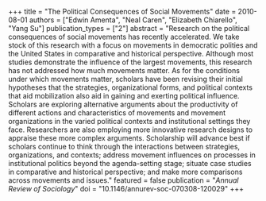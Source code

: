 +++
title = "The Political Consequences of Social Movements"
date = 2010-08-01
authors = ["Edwin Amenta", "Neal Caren", "Elizabeth Chiarello", "Yang Su"]
publication_types = ["2"]
abstract = "Research on the political consequences of social movements has recently accelerated. We take stock of this research with a focus on movements in democratic polities and the United States in comparative and historical perspective. Although most studies demonstrate the influence of the largest movements, this research has not addressed how much movements matter. As for the conditions under which movements matter, scholars have been revising their initial hypotheses that the strategies, organizational forms, and political contexts that aid mobilization also aid in gaining and exerting political influence. Scholars are exploring alternative arguments about the productivity of different actions and characteristics of movements and movement organizations in the varied political contexts and institutional settings they face. Researchers are also employing more innovative research designs to appraise these more complex arguments. Scholarship will advance best if scholars continue to think through the interactions between strategies, organizations, and contexts; address movement influences on processes in institutional politics beyond the agenda-setting stage; situate case studies in comparative and historical perspective; and make more comparisons across movements and issues."
featured = false
publication = "*Annual Review of Sociology*"
doi = "10.1146/annurev-soc-070308-120029"
+++

